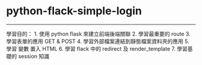 # python-flack-simple-login
<hr>
學習目的：
1. 使用 python flask 來建立前端後端關聯
2. 學習最重要的 route
3. 學習表單的應用 GET & POST
4. 學習外部檔案連結到靜態檔案資料夾的應用
5. 學習 變數 置入 HTML
6. 學習 flack 中的 redirect 及 render_template
7. 學習基礎的 session 知識
